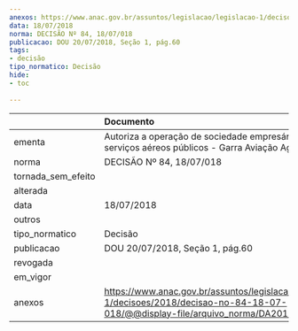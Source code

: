 ```yaml
---
anexos: https://www.anac.gov.br/assuntos/legislacao/legislacao-1/decisoes/2018/decisao-no-84-18-07-018/@@display-file/arquivo_norma/DA2018-0084.pdf
data: 18/07/2018
norma: DECISÃO Nº 84, 18/07/018
publicacao: DOU 20/07/2018, Seção 1, pág.60
tags:
- decisão
tipo_normatico: Decisão
hide: 
- toc 
 
---
```


|                    | Documento                                                                                                                                   |
|:-------------------|:--------------------------------------------------------------------------------------------------------------------------------------------|
| ementa             | Autoriza a operação de sociedade empresária de serviços aéreos públicos - Garra Aviação Agrícola Ltda.                                      |
| norma              | DECISÃO Nº 84, 18/07/018                                                                                                                    |
| tornada_sem_efeito |                                                                                                                                             |
| alterada           |                                                                                                                                             |
| data               | 18/07/2018                                                                                                                                  |
| outros             |                                                                                                                                             |
| tipo_normatico     | Decisão                                                                                                                                     |
| publicacao         | DOU 20/07/2018, Seção 1, pág.60                                                                                                             |
| revogada           |                                                                                                                                             |
| em_vigor           |                                                                                                                                             |
| anexos             | https://www.anac.gov.br/assuntos/legislacao/legislacao-1/decisoes/2018/decisao-no-84-18-07-018/@@display-file/arquivo_norma/DA2018-0084.pdf |